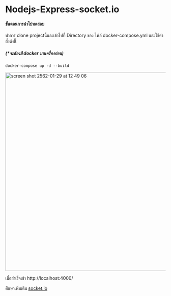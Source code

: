 # Nodejs-Express-socket.io
<h4>ขั้นตอนการนำไปทดสอบ</h4>
<p>ทำการ clone projectนี้และเข้าไปที่ Directory ของ ไฟล์ docker-compose.yml และใช้คำสั่งดังนี้</p>
<p><h5>(*จะต้องมี docker บนเครื่องก่อน)</h5></p>
<p><code>docker-compose up -d --build</code></p>
<p><img width="622" alt="screen shot 2562-01-29 at 12 49 06" src="https://user-images.githubusercontent.com/21277486/51886945-62395f00-23c4-11e9-8aea-eef6cccc1861.png"></p>
<p>เมื่อสำเร็จเข้า http://localhost:4000/</p>
<p>ศึกษาเพิ่มเติม <a href="https://socket.io/docs#Using-with-Express">socket.io<a></p>
